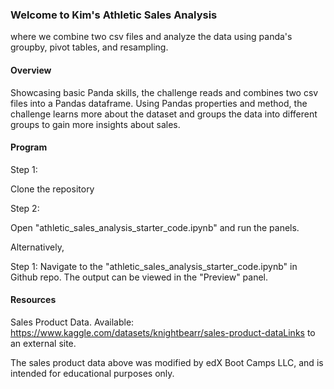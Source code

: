 ### Welcome to Kim's Athletic Sales Analysis

where we combine two csv files and analyze the data using panda's groupby, pivot tables, and resampling.

#### Overview

Showcasing basic Panda skills, the challenge reads and combines two csv files into a Pandas dataframe. Using Pandas properties and method, the challenge learns more about the dataset and groups the data into different groups to gain more insights about sales.

#### Program

Step 1:

Clone the repository

Step 2:

Open "athletic_sales_analysis_starter_code.ipynb" and run the panels.

Alternatively,

Step 1: Navigate to the "athletic_sales_analysis_starter_code.ipynb" in Github repo. The output can be viewed in the "Preview" panel.

#### Resources

Sales Product Data. Available: https://www.kaggle.com/datasets/knightbearr/sales-product-dataLinks to an external site.

The sales product data above was modified by edX Boot Camps LLC, and is intended for educational purposes only.
